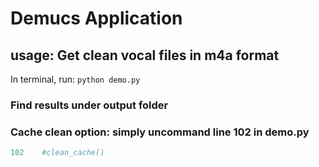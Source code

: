 # Demucs Application
## usage: Get clean vocal files in m4a format
In terminal, run: ``python demo.py``
### Find results under output folder
### Cache clean option: simply uncommand line 102 in demo.py
```python
102    #clean_cache()
```